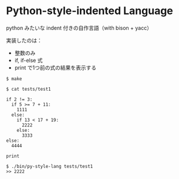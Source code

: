 
Python-style-indented Language
==============================

python みたいな indent 付きの自作言語（with bison + yacc）

実装したのは：

- 整数のみ
- if, if-else 式
- print で1つ前の式の結果を表示する

```
$ make

$ cat tests/test1

if 2 != 3:
  if 5 >= 7 + 11:
    1111
  else:
    if 13 < 17 + 19:
      2222
    else:
      3333
else:
  4444

print

$ ./bin/py-style-lang tests/test1
>> 2222
```
